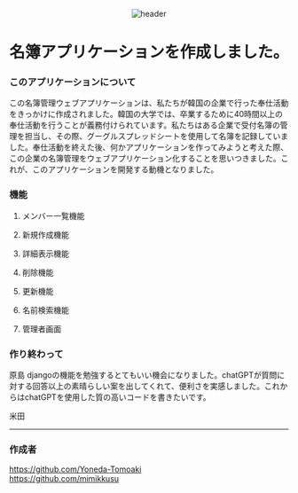 <div align ="center">
 
 ![header](https://capsule-render.vercel.app/api?type=rounded&height=300&color=gradient&text=directory&desc=原米プロジェクト&descAlignY=70&descSize=25)
 </div>
<h1 align="center">名簿アプリケーションを作成しました。</h1>

### このアプリケーションについて
この名簿管理ウェブアプリケーションは、私たちが韓国の企業で行った奉仕活動をきっかけに作成されました。韓国の大学では、卒業するために40時間以上の奉仕活動を行うことが義務付けられています。私たちはある企業で受付名簿の管理を担当し、その際、グーグルスプレッドシートを使用して名簿を記録していました。奉仕活動を終えた後、何かアプリケーションを作ってみようと考えた際、この企業の名簿管理をウェブアプリケーション化することを思いつきました。これが、このアプリケーションを開発する動機となりました。

### 機能
1. メンバー一覧機能

2. 新規作成機能

3. 詳細表示機能

4. 削除機能

5. 更新機能

6. 名前検索機能

7. 管理者画面
### 作り終わって
原島
djangoの機能を勉強するとてもいい機会になりました。chatGPTが質問に対する回答以上の素晴らしい案を出してくれて、便利さを実感しました。これからはchatGPTを使用した質の高いコードを書きたいです。

米田

---

### 作成者

<a href="https://github.com/Yoneda-Tomoaki" target="blank_">https://github.com/Yoneda-Tomoaki<a/><br>
<a href="https://github.com/mimikkusu" target="blank_">https://github.com/mimikkusu<a/>
